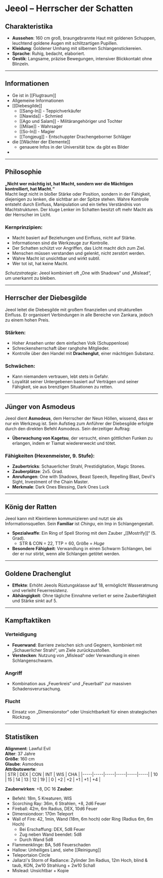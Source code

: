 # Jeeol – Herrscher der Schatten

## Charakteristika
- **Aussehen**: 160 cm groß, braungebrannte Haut mit goldenen Schuppen, leuchtend goldene Augen mit schlitzartigen Pupillen.  
- **Kleidung**: Goldener Umhang mit silbernen Schlangenstickereien.  
- **Sprache**: Ruhig, bedacht, elaboriert.  
- **Gestik**: Langsame, präzise Bewegungen, intensiver Blickkontakt ohne Blinzeln.

---

## Informationen
- Ge ist in [[Flugtraum]]
- Allgemeine Informationen
- [[Diebesgilde]]
	- [[Sang-In]] -  Teppichverkäufer
	- [[Nawida]] - Schmied
	- [[Ago und Salam]] - Militärangehöriger und Tochter
	- [[Milae]] - Wahrsager
	- [[So-In]] - Magier
	- [[Tongjeug]] - Entschuppter Drachengeborner Schläger
- die [[Wächter der Elemente]]
	- genauere Infos in der Universität bzw. da gibt es Bilder
- 
___

## Philosophie
**„Nicht wer mächtig ist, hat Macht, sondern wer die Mächtigen kontrolliert, hat Macht.“**  
Macht liegt nicht in bloßer Stärke oder Position, sondern in der Fähigkeit, diejenigen zu lenken, die sichtbar an der Spitze stehen. Wahre Kontrolle entsteht durch Einfluss, Manipulation und ein tiefes Verständnis von Machtstrukturen. Der kluge Lenker im Schatten besitzt oft mehr Macht als der Herrscher im Licht.

### Kernprinzipien:
- Macht basiert auf Beziehungen und Einfluss, nicht auf Stärke.
- Informationen sind die Werkzeuge zur Kontrolle.
- Der Schatten schützt vor Angriffen, das Licht macht dich zum Ziel.
- Menschen müssen verstanden und gelenkt, nicht zerstört werden.
- Wahre Macht ist unsichtbar und wirkt subtil.
- Wer tot ist, hat keine Macht.

*Schutzstrategie*: Jeeol kombiniert oft „One with Shadows“ und „Mislead“, um unerkannt zu bleiben.

---

## Herrscher der Diebesgilde
Jeeol leitet die Diebesgilde mit großem finanziellen und strukturellen Einfluss. Er organisiert Verbindungen in alle Bereiche von Zankara, jedoch zu einem hohen Preis.  

### Stärken:
- Hoher Ansehen unter dem einfachen Volk (Schuppenlose)
- Schreckensherrschaft über ranghohe Mitglieder.
- Kontrolle über den Handel mit **Drachenglut**, einer mächtigen Substanz.  

### Schwächen:
- Kann niemandem vertrauen, lebt stets in Gefahr.  
- Loyalität seiner Untergebenen basiert auf Verträgen und seiner Fähigkeit, sie aus brenzligen Situationen zu retten.

---

## Jünger von Asmodeus
Jeeol dient **Asmodeus**, dem Herrscher der Neun Höllen, wissend, dass er nur ein Werkzeug ist. Sein Aufstieg zum Anführer der Diebesgilde erfolgte durch den direkten Befehl Asmodeus. Sein derzeitiger Auftrag:  
- **Überwachung von Kagetsu**, der versucht, einen göttlichen Funken zu erlangen, indem er Tiamat wiedererweckt und tötet.  

### Fähigkeiten (Hexenmeister, 9. Stufe):
- **Zaubertricks**: Schauerlicher Strahl, Prestidigitation, Magic Stones.  
- **Zauberplätze**: 2x5. Grad.  
- **Anrufungen**: One with Shadows, Beast Speech, Repelling Blast, Devil's Sight, Investment of the Chain Master.  
- **Merkmale**: Dark Ones Blessing, Dark Ones Luck

---

## König der Ratten
Jeeol kann mit Kleintieren kommunizieren und nutzt sie als Informationsquellen. Sein **Familiar** ist *Chingu*, ein Imp in Schlangengestalt.  
- **Spezialwaffe**: Ein Ring of Spell Storing mit dem Zauber „[[Mostrify]]“ (5. Grad).  
	- STR & CON = 22, TTP = 60, Größe = *Huge*
- **Besondere Fähigkeit**: Verwandlung in einen Schwarm Schlangen, bei der er nur stirbt, wenn alle Schlangen getötet werden.

---

## Goldene Drachenglut
- **Effekte**: Erhöht Jeeols Rüstungsklasse auf 18, ermöglicht Wasseratmung und verleiht Feuerresistenz.  
- **Abhängigkeit**: Ohne tägliche Einnahme verliert er seine Zauberfähigkeit und Stärke sinkt auf 5.  

---

## Kampftaktiken
### Verteidigung
- **Feuerwand**: Barriere zwischen sich und Gegnern, kombiniert mit „Schauerlicher Strahl“, um Ziele zurückzustoßen.  
- **Verstecken**: Nutzung von „Mislead“ oder Verwandlung in einen Schlangenschwarm.  

### Angriff
- Kombination aus „Feuerkreis“ und „Feuerball“ zur massiven Schadensverursachung.  

### Flucht
- Einsatz von „Dimensionstor“ oder Unsichtbarkeit für einen strategischen Rückzug.  

---

## Statistiken
**Alignment**: Lawful Evil  
**Alter**: 37 Jahre  
**Größe**: 160 cm  
**Glaube**: Asmodeus  
**Attributswerte**:  
| STR | DEX | CON | INT | WIS | CHA |
|-----|-----|-----|-----|-----|-----|
| 10  | 15  | 14  | 13  | 12  | 19  |
|  0  | +2  | +2  | +1  | +1  | +4  |

**Zauberwirken**: +8, DC 16
**Zauber**:
- Befehl: 18m, 5 Kreaturen, WIS
- Scorching Ray: 36m, 6 Strahlen, +8, 2d6 Feuer
- Fireball: 42m, 6m Radius, DEX, 10d6 Feuer
- Dimensiondoor: 170m Teleport
- Wall of Fire: 42, 1min, Wand (18m, 6m hoch) oder Ring (Radius 6m, 6m Hoch)
	- Bei Erschaffung: DEX, 5d8 Feuer
	- Zug neben Wand beendet: 5d8
	- Durch Wand 5d8
- Flammenklinge: BA, 5d6 Feuerschaden
- Hallow: Unheiliges Land, siehe [[Reinigung]]
- Teleportaion Circle
- Jallarzi's Storm of Radiance: Zylinder 3m Radius, 12m Hoch, blind & taub, KON, 2w10 Strahlung + 2w10 Schall
- Mislead: Unsichtbar + Kopie